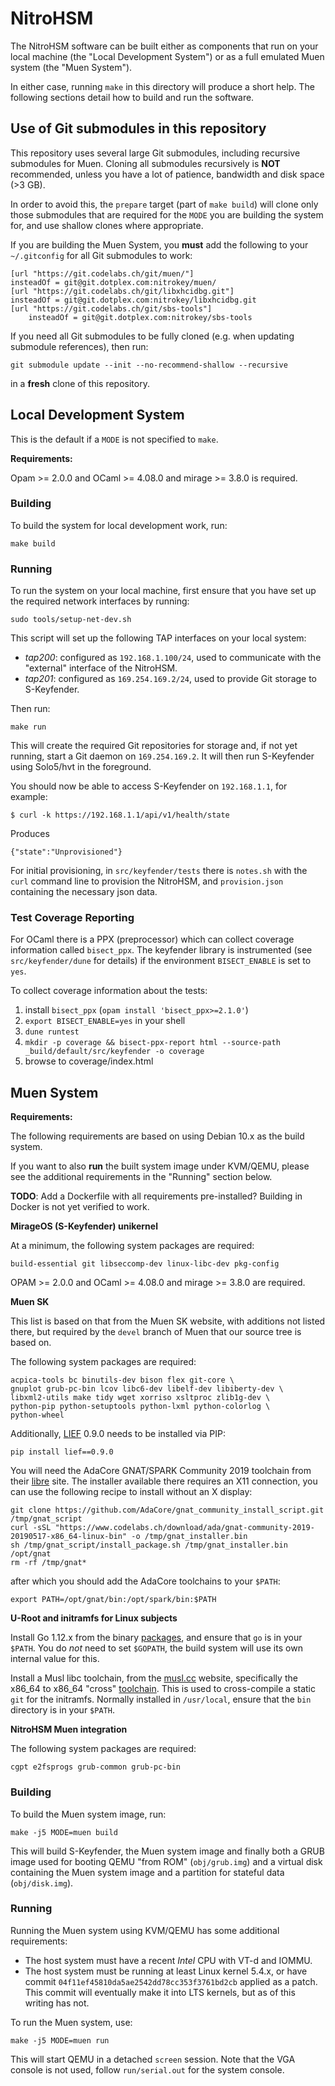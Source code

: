 # NitroHSM

The NitroHSM software can be built either as components that run on your local machine (the "Local Development System") or as a full emulated Muen system (the "Muen System").

In either case, running `make` in this directory will produce a short help. The following sections detail how to build and run the software.

## Use of Git submodules in this repository

This repository uses several large Git submodules, including recursive submodules for Muen. Cloning all submodules recursively is **NOT** recommended, unless you have a lot of patience, bandwidth and disk space (>3 GB).

In order to avoid this, the `prepare` target (part of `make build`) will clone only those submodules that are required for the `MODE` you are building the system for, and use shallow clones where appropriate.

If you are building the Muen System, you **must** add the following to your `~/.gitconfig` for all Git submodules to work:

```
[url "https://git.codelabs.ch/git/muen/"]
insteadOf = git@git.dotplex.com:nitrokey/muen/
[url "https://git.codelabs.ch/git/libxhcidbg.git"]
insteadOf = git@git.dotplex.com:nitrokey/libxhcidbg.git
[url "https://git.codelabs.ch/git/sbs-tools"]
    insteadOf = git@git.dotplex.com:nitrokey/sbs-tools
```

If you need all Git submodules to be fully cloned (e.g. when updating submodule references), then run:

```
git submodule update --init --no-recommend-shallow --recursive
```

in a **fresh** clone of this repository.

## Local Development System

This is the default if a `MODE` is not specified to `make`.

**Requirements:**

Opam >= 2.0.0 and OCaml >= 4.08.0 and mirage >= 3.8.0 is required.

### Building

To build the system for local development work, run:

```
make build
```

### Running

To run the system on your local machine, first ensure that you have set up the required network interfaces by running:

```
sudo tools/setup-net-dev.sh
```

This script will set up the following TAP interfaces on your local system:

- _tap200_: configured as `192.168.1.100/24`, used to communicate with the "external" interface of the NitroHSM.
- _tap201_: configured as `169.254.169.2/24`, used to provide Git storage to S-Keyfender.

Then run:

```
make run
```

This will create the required Git repositories for storage and, if not yet running, start a Git daemon on `169.254.169.2`. It will then run S-Keyfender using Solo5/hvt in the foreground.

You should now be able to access S-Keyfender on `192.168.1.1`, for example:

```
$ curl -k https://192.168.1.1/api/v1/health/state
```

Produces

```
{"state":"Unprovisioned"}
```

For initial provisioning, in `src/keyfender/tests` there is `notes.sh` with the `curl` command line to provision the NitroHSM, and `provision.json` containing the necessary json data.

### Test Coverage Reporting

For OCaml there is a PPX (preprocessor) which can collect coverage information called `bisect_ppx`. The keyfender library is instrumented (see `src/keyfender/dune` for details) if the environment `BISECT_ENABLE` is set to `yes`.

To collect coverage information about the tests:

1. install `bisect_ppx` (`opam install 'bisect_ppx>=2.1.0'`)
2. `export BISECT_ENABLE=yes` in your shell
3. `dune runtest`
4. `mkdir -p coverage && bisect-ppx-report html --source-path _build/default/src/keyfender -o coverage`
5. browse to coverage/index.html

## Muen System

**Requirements:**

The following requirements are based on using Debian 10.x as the build system.

If you want to also **run** the built system image under KVM/QEMU, please see the additional requirements in the "Running" section below.

**TODO**: Add a Dockerfile with all requirements pre-installed? Building in Docker is not yet verified to work.

**MirageOS (S-Keyfender) unikernel**

At a minimum, the following system packages are required:

```
build-essential git libseccomp-dev linux-libc-dev pkg-config
```

OPAM >= 2.0.0 and OCaml >= 4.08.0 and mirage >= 3.8.0 are required.

**Muen SK**

This list is based on that from the Muen SK website, with additions not listed there, but required by the `devel` branch of Muen that our source tree is based on.

The following system packages are required:

```
acpica-tools bc binutils-dev bison flex git-core \
gnuplot grub-pc-bin lcov libc6-dev libelf-dev libiberty-dev \
libxml2-utils make tidy wget xorriso xsltproc zlib1g-dev \
python-pip python-setuptools python-lxml python-colorlog \
python-wheel
```

Additionally, [LIEF](https://github.com/lief-project/LIEF) 0.9.0 needs to be installed via PIP:

```
pip install lief==0.9.0
```

You will need the AdaCore GNAT/SPARK Community 2019 toolchain from their [libre](https://muen.sk/#libre) site. The installer available there requires an X11 connection, you can use the following recipe to install without an X display:

```
git clone https://github.com/AdaCore/gnat_community_install_script.git /tmp/gnat_script
curl -sSL "https://www.codelabs.ch/download/ada/gnat-community-2019-20190517-x86_64-linux-bin" -o /tmp/gnat_installer.bin
sh /tmp/gnat_script/install_package.sh /tmp/gnat_installer.bin /opt/gnat
rm -rf /tmp/gnat*

```
after which you should add the AdaCore toolchains to your `$PATH`:

```
export PATH=/opt/gnat/bin:/opt/spark/bin:$PATH
```

**U-Root and initramfs for Linux subjects**

Install Go 1.12.x from the binary [packages](https://golang.org/dl), and ensure that `go` is in your `$PATH`. You do _not_ need to set `$GOPATH`, the build system will use its own internal value for this.

Install a Musl libc toolchain, from the [musl.cc](https://musl.cc/) website, specifically the x86\_64 to x86\_64 "cross" [toolchain](https://musl.cc/x86_64-linux-musl-cross.tgz). This is used to cross-compile a static `git` for the initramfs. Normally installed in `/usr/local`, ensure that the `bin` directory is in your `$PATH`.

**NitroHSM Muen integration**

The following system packages are required:

```
cgpt e2fsprogs grub-common grub-pc-bin
```

### Building

To build the Muen system image, run:

```
make -j5 MODE=muen build
```

This will build S-Keyfender, the Muen system image and finally both a GRUB image used for booting QEMU "from ROM" (`obj/grub.img`) and a virtual disk containing the Muen system image and a partition for stateful data (`obj/disk.img`).

### Running

Running the Muen system using KVM/QEMU has some additional requirements:

- The host system must have a recent _Intel_ CPU with VT-d and IOMMU.
- The host system must be running at least Linux kernel 5.4.x, or have commit `04f11ef45810da5ae2542dd78cc353f3761bd2cb` applied as a patch. This commit will eventually make it into LTS kernels, but as of this writing has not.

To run the Muen system, use:

```
make -j5 MODE=muen run
```

This will start QEMU in a detached `screen` session. Note that the VGA console is not used, follow `run/serial.out` for the system console.
